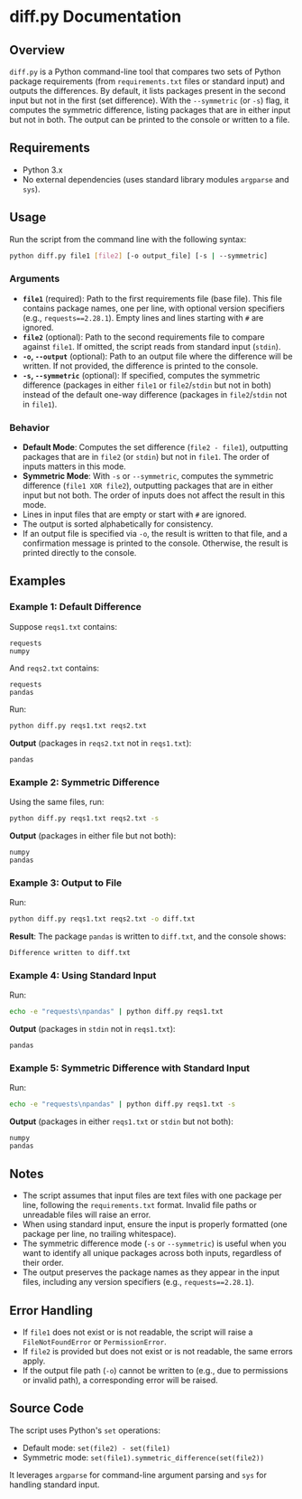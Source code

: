 # diff.py Documentation

## Overview

`diff.py` is a Python command-line tool that compares two sets of Python package requirements (from `requirements.txt` files or standard input) and outputs the differences. By default, it lists packages present in the second input but not in the first (set difference). With the `--symmetric` (or `-s`) flag, it computes the symmetric difference, listing packages that are in either input but not in both. The output can be printed to the console or written to a file.

## Requirements

- Python 3.x
- No external dependencies (uses standard library modules `argparse` and `sys`).

## Usage

Run the script from the command line with the following syntax:

```bash
python diff.py file1 [file2] [-o output_file] [-s | --symmetric]
```

### Arguments

- **`file1`** (required): Path to the first requirements file (base file). This file contains package names, one per line, with optional version specifiers (e.g., `requests==2.28.1`). Empty lines and lines starting with `#` are ignored.
- **`file2`** (optional): Path to the second requirements file to compare against `file1`. If omitted, the script reads from standard input (`stdin`).
- **`-o`, `--output`** (optional): Path to an output file where the difference will be written. If not provided, the difference is printed to the console.
- **`-s`, `--symmetric`** (optional): If specified, computes the symmetric difference (packages in either `file1` or `file2`/`stdin` but not in both) instead of the default one-way difference (packages in `file2`/`stdin` not in `file1`).

### Behavior

- **Default Mode**: Computes the set difference (`file2 - file1`), outputting packages that are in `file2` (or `stdin`) but not in `file1`. The order of inputs matters in this mode.
- **Symmetric Mode**: With `-s` or `--symmetric`, computes the symmetric difference (`file1 XOR file2`), outputting packages that are in either input but not both. The order of inputs does not affect the result in this mode.
- Lines in input files that are empty or start with `#` are ignored.
- The output is sorted alphabetically for consistency.
- If an output file is specified via `-o`, the result is written to that file, and a confirmation message is printed to the console. Otherwise, the result is printed directly to the console.

## Examples

### Example 1: Default Difference
Suppose `reqs1.txt` contains:
```
requests
numpy
```

And `reqs2.txt` contains:
```
requests
pandas
```

Run:
```bash
python diff.py reqs1.txt reqs2.txt
```

**Output** (packages in `reqs2.txt` not in `reqs1.txt`):
```
pandas
```

### Example 2: Symmetric Difference
Using the same files, run:
```bash
python diff.py reqs1.txt reqs2.txt -s
```

**Output** (packages in either file but not both):
```
numpy
pandas
```

### Example 3: Output to File
Run:
```bash
python diff.py reqs1.txt reqs2.txt -o diff.txt
```

**Result**: The package `pandas` is written to `diff.txt`, and the console shows:
```
Difference written to diff.txt
```

### Example 4: Using Standard Input
Run:
```bash
echo -e "requests\npandas" | python diff.py reqs1.txt
```

**Output** (packages in `stdin` not in `reqs1.txt`):
```
pandas
```

### Example 5: Symmetric Difference with Standard Input
Run:
```bash
echo -e "requests\npandas" | python diff.py reqs1.txt -s
```

**Output** (packages in either `reqs1.txt` or `stdin` but not both):
```
numpy
pandas
```

## Notes

- The script assumes that input files are text files with one package per line, following the `requirements.txt` format. Invalid file paths or unreadable files will raise an error.
- When using standard input, ensure the input is properly formatted (one package per line, no trailing whitespace).
- The symmetric difference mode (`-s` or `--symmetric`) is useful when you want to identify all unique packages across both inputs, regardless of their order.
- The output preserves the package names as they appear in the input files, including any version specifiers (e.g., `requests==2.28.1`).

## Error Handling

- If `file1` does not exist or is not readable, the script will raise a `FileNotFoundError` or `PermissionError`.
- If `file2` is provided but does not exist or is not readable, the same errors apply.
- If the output file path (`-o`) cannot be written to (e.g., due to permissions or invalid path), a corresponding error will be raised.

## Source Code

The script uses Python's `set` operations:
- Default mode: `set(file2) - set(file1)`
- Symmetric mode: `set(file1).symmetric_difference(set(file2))`

It leverages `argparse` for command-line argument parsing and `sys` for handling standard input.